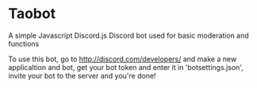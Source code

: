 # Taobot
A simple Javascript Discord.js Discord bot used for basic moderation and functions



To use this bot, go to http://discord.com/developers/ and make a new applicaltion and bot,
get your bot token and enter it in 'botsettings.json',
invite your bot to the server and you're done!
